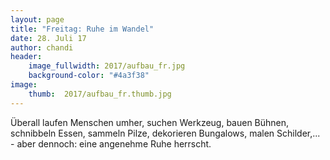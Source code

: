 ```yaml
---
layout: page
title: "Freitag: Ruhe im Wandel"
date: 28. Juli 17
author: chandi
header:
    image_fullwidth: 2017/aufbau_fr.jpg
    background-color: "#4a3f38"
image:
    thumb:  2017/aufbau_fr.thumb.jpg
---
```

Überall laufen Menschen umher, suchen Werkzeug, bauen Bühnen, schnibbeln Essen, sammeln Pilze, dekorieren Bungalows, malen Schilder,... - aber dennoch: eine angenehme Ruhe herrscht.
